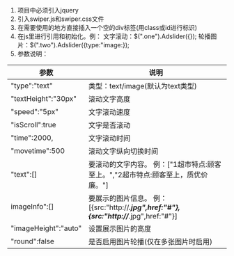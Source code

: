 1. 项目中必须引入jquery
2. 引入swiper.js和swiper.css文件
3. 在需要使用的地方直接插入一个空的div标签(用class或id进行标识)
4. 在js里进行引用和初始化。例： 文字滚动：$(".one").Adslider({}); 轮播图片：$(".two").Adslider({type:"image:});
5. 参数说明：


参数| 说明
---|---
"type":"text"   | 类型：text/image(默认为text类型)
"textHeight":"30px" | 滚动文字高度
"speed":"5px" | 文字滚动速度
"isScroll":true | 文字是否滚动
"time":2000, | 文字滚动时间
"movetime":500 | 滚动文字纵向切换时间
"text":[] | 要滚动的文字内容。 例：["1超市特点:顾客至上。","2超市特点:顾客至上，质优价廉。"]
imageInfo":[] | 要展示的图片信息。 例：[{src:"http://***.jpg",href:"#"},{src:"http://***.jpg",href:"#"}]
"imageHeight":"auto" | 设置展示图片的高度
"round":false | 是否启用图片轮播(仅在多张图片时启用)
